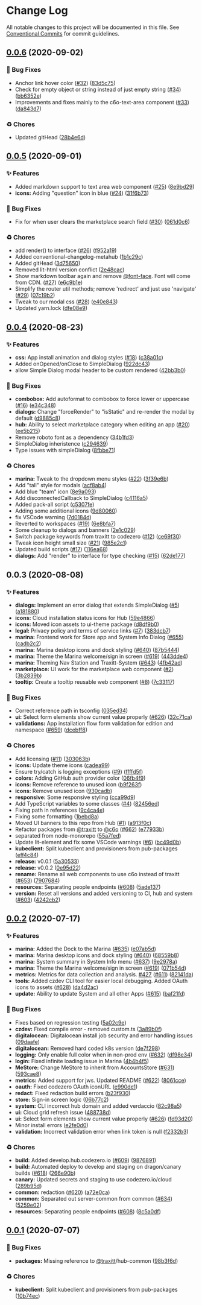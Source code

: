 # Change Log

All notable changes to this project will be documented in this file.
See [Conventional Commits](https://conventionalcommits.org) for commit guidelines.

## [0.0.6](https://github.com/c6o/node-monorepo/compare/v0.0.5...v0.0.6) (2020-09-02)


### 🐛 Bug Fixes

* Anchor link hover color ([#32](https://github.com/c6o/node-monorepo/issues/32)) ([83d5c75](https://github.com/c6o/node-monorepo/commit/83d5c757a32e69e08523d844cd58255629c93bc8))
* Check for empty object or string instead of just empty string ([#34](https://github.com/c6o/node-monorepo/issues/34)) ([bb6352e](https://github.com/c6o/node-monorepo/commit/bb6352e9a9485b6b091ac76631f7e8b5f28429de))
* Improvements and fixes mainly to the c6o-text-area component ([#33](https://github.com/c6o/node-monorepo/issues/33)) ([da843d7](https://github.com/c6o/node-monorepo/commit/da843d7b0a879584029e74b7660fbfc8ac8afab5))


### ♻️ Chores

* Updated gitHead ([28b4e6d](https://github.com/c6o/node-monorepo/commit/28b4e6d8af244e7b5e0b42f82cfbd57e41b8fd41))





## [0.0.5](https://github.com/c6o/node-monorepo/compare/v0.0.4...v0.0.5) (2020-09-01)


### ✨ Features

* Added markdown support to text area web component ([#25](https://github.com/c6o/node-monorepo/issues/25)) ([8e9bd29](https://github.com/c6o/node-monorepo/commit/8e9bd29907b9dc2f0984f6283d5c584b5f0ef9fe))
* **icons:** Adding "question" icon in blue ([#24](https://github.com/c6o/node-monorepo/issues/24)) ([31f6b73](https://github.com/c6o/node-monorepo/commit/31f6b73f50135e9de668a14415ec8da25578b8c7))


### 🐛 Bug Fixes

* Fix for when user clears the marketplace search field ([#30](https://github.com/c6o/node-monorepo/issues/30)) ([061d0c6](https://github.com/c6o/node-monorepo/commit/061d0c65c445e51efd88f4ddd1dac58a688dbeae))


### ♻️ Chores

* add render() to interface ([#26](https://github.com/c6o/node-monorepo/issues/26)) ([f952a19](https://github.com/c6o/node-monorepo/commit/f952a19a56b97d01f1cf151f70e1979657974961))
* Added conventional-changelog-metahub ([1b1c29c](https://github.com/c6o/node-monorepo/commit/1b1c29cbbd207108cde5c902e29156feed28207c))
* Added gitHead ([3d75650](https://github.com/c6o/node-monorepo/commit/3d756507668d11511bd3cefffaefd30283a5ae08))
* Removed lit-html version conflict ([2e48cac](https://github.com/c6o/node-monorepo/commit/2e48cac22cd0c8ca315e54858c4033b9311ab1a4))
* Show markdown toolbar again and remove [@font-face](https://github.com/font-face). Font will come from CDN. ([#27](https://github.com/c6o/node-monorepo/issues/27)) ([e6c9b1e](https://github.com/c6o/node-monorepo/commit/e6c9b1e21d08a8cbb0690933845f8830c5a884ef))
* Simplify the router util methods; remove 'redirect' and just use 'navigate' ([#29](https://github.com/c6o/node-monorepo/issues/29)) ([07c19b2](https://github.com/c6o/node-monorepo/commit/07c19b22a63d369163d86aeb539e5a64039551d8))
* Tweak to our modal css ([#28](https://github.com/c6o/node-monorepo/issues/28)) ([e40e843](https://github.com/c6o/node-monorepo/commit/e40e843d11ed82883d6aa28a91154c5ba5270b70))
* Updated yarn.lock ([dfe08e9](https://github.com/c6o/node-monorepo/commit/dfe08e97f932490007cca214c5ca61505b7aae07))





## [0.0.4](https://github.com/c6o/node-monorepo/compare/v0.0.3...v0.0.4) (2020-08-23)


### ✨ Features

* **css:** App install animation and dialog styles ([#18](https://github.com/c6o/node-monorepo/issues/18)) ([c38a01c](https://github.com/c6o/node-monorepo/commit/c38a01c695d02460f4e0265691f2f426385f3f26))
* Added onOpened/onClose to SimpleDialog ([922dc43](https://github.com/c6o/node-monorepo/commit/922dc43193e1374c4c79f636749a5319bb85a425))
* allow Simple Dialog modal header to be custom rendered ([42bb3b0](https://github.com/c6o/node-monorepo/commit/42bb3b006cab35faf54f4ab951d4b13ac1335a39))


### 🐛 Bug Fixes

* **combobox:** Add autoformat to combobox to force lower or uppercase ([#16](https://github.com/c6o/node-monorepo/issues/16)) ([e34c348](https://github.com/c6o/node-monorepo/commit/e34c34811a3a275302aa8ae84a258d3151d508d2))
* **dialogs:** Change "forceRender" to "isStatic" and re-render the modal by default ([d9885c8](https://github.com/c6o/node-monorepo/commit/d9885c8f117d1e8fe2c5950b48bfe631aaed8ce9))
* **hub:** Ability to select marketplace category when editing an app ([#20](https://github.com/c6o/node-monorepo/issues/20)) ([ee5b215](https://github.com/c6o/node-monorepo/commit/ee5b215ca357d80c6db20b5f324f15bb4028da01))
* Remove roboto font as a dependency ([34b1fd3](https://github.com/c6o/node-monorepo/commit/34b1fd37938a44a603072661e3660d3c4fb1a7f0))
* SimpleDialog inheristence ([c294639](https://github.com/c6o/node-monorepo/commit/c294639d50fb075f2271c96783413682951dc0e5))
* Type issues with simpleDialog ([8fbbe71](https://github.com/c6o/node-monorepo/commit/8fbbe718607a78ed8ec4d25f3333e0269b77c072))


### ♻️ Chores

* **marina:** Tweak to the dropdown menu styles ([#22](https://github.com/c6o/node-monorepo/issues/22)) ([3f39e6b](https://github.com/c6o/node-monorepo/commit/3f39e6b1e09b8ebf079061c59a8b8afaceabe678))
* Add "tall" style for modals ([acf8ab4](https://github.com/c6o/node-monorepo/commit/acf8ab48ac646d214d065f1f6379fe1b48c2ee05))
* Add blue "team" icon ([8e9a093](https://github.com/c6o/node-monorepo/commit/8e9a0934d1224a45c7fba66d3360a7edc4b07122))
* Add disconnectedCallback to SimpleDialog ([c4116a5](https://github.com/c6o/node-monorepo/commit/c4116a5a856e85feaa0758c2b2089c20841460b4))
* Added pack-all script ([c5307fe](https://github.com/c6o/node-monorepo/commit/c5307fe1ad4dbf14031170099a7d4f4c11d6fda7))
* Adding some additional icons ([9d80060](https://github.com/c6o/node-monorepo/commit/9d80060e3a7a4b8912da01754489a8a3926e2656))
* fix VSCode warning ([7d0184d](https://github.com/c6o/node-monorepo/commit/7d0184d12fdcaf1e7cacff08934a35534e7c7213))
* Reverted to workspaces ([#19](https://github.com/c6o/node-monorepo/issues/19)) ([6e8bfa7](https://github.com/c6o/node-monorepo/commit/6e8bfa7db7510dbb5d7b58fd7e45926b46836651))
* Some cleanup to dialogs and banners ([2e1c029](https://github.com/c6o/node-monorepo/commit/2e1c029f135dd2724f2ca82f7b17d6b61e3e8a22))
* Switch package keywords from traxitt to codezero ([#12](https://github.com/c6o/node-monorepo/issues/12)) ([ce69f30](https://github.com/c6o/node-monorepo/commit/ce69f30ec9a741460dadb8610840e8f35a89df29))
* Tweak icon height small size ([#21](https://github.com/c6o/node-monorepo/issues/21)) ([985e2c1](https://github.com/c6o/node-monorepo/commit/985e2c1c02d2d38fb428d89c0e97cca251d97108))
* Updated build scripts ([#17](https://github.com/c6o/node-monorepo/issues/17)) ([116ea68](https://github.com/c6o/node-monorepo/commit/116ea687c13fa706f5ea0f98ad5f15b45053a038))
* **dialogs:** Add "render" to interface for type checking ([#15](https://github.com/c6o/node-monorepo/issues/15)) ([62de177](https://github.com/c6o/node-monorepo/commit/62de177379e2bc1608a79b678c50ba3cef5e6eab))





## 0.0.3 (2020-08-08)


### ✨ Features

* **dialogs:** Implement an error dialog that extends SimpleDialog ([#5](https://github.com/c6o/node-monorepo/issues/5)) ([a181880](https://github.com/c6o/node-monorepo/commit/a1818806331732004fa8a61de0e821170638d0f1))
* **icons:** Cloud installation status icons for Hub ([59e4866](https://github.com/c6o/node-monorepo/commit/59e4866181781c3acfae72d3475ca1eb887bda53))
* **icons:** Moved icon assets to ui-theme package ([d8df9b0](https://github.com/c6o/node-monorepo/commit/d8df9b0bd9e0337cc820b5fab9a368ccdb6f53e8))
* **legal:** Privacy policy and terms of service links ([#7](https://github.com/c6o/node-monorepo/issues/7)) ([383dcb7](https://github.com/c6o/node-monorepo/commit/383dcb7c03f719d733acb2277740abb8a47483c6))
* **marina:** Frontend work for Store app and System Info Dialog ([#655](https://github.com/c6o/node-monorepo/issues/655)) ([cadb2c2](https://github.com/c6o/node-monorepo/commit/cadb2c27c655d252c000f4a18ce438deed9e2877))
* **marina:** Marina desktop icons and dock styling ([#640](https://github.com/c6o/node-monorepo/issues/640)) ([87b5444](https://github.com/c6o/node-monorepo/commit/87b5444da1fa8a34508125e81210d3fa44ece23b))
* **marina:** Theme the Marina welcome/sign in screen ([#619](https://github.com/c6o/node-monorepo/issues/619)) ([443dde4](https://github.com/c6o/node-monorepo/commit/443dde4e07bd226c3c213c99dbe18c402af49f4d))
* **marina:** Theming Nav Station and Traxitt-System ([#643](https://github.com/c6o/node-monorepo/issues/643)) ([4fb42ad](https://github.com/c6o/node-monorepo/commit/4fb42ad4f8d3a3f45e38375dca7e3ec03624b79f))
* **marketplace:** UI work for the marketplace web component ([#2](https://github.com/c6o/node-monorepo/issues/2)) ([3b2839b](https://github.com/c6o/node-monorepo/commit/3b2839b45dc4d0daec6f573da7e6597bf1ca5dc1))
* **tooltip:** Create a tooltip reusable web component ([#8](https://github.com/c6o/node-monorepo/issues/8)) ([7c33117](https://github.com/c6o/node-monorepo/commit/7c3311771823490b8605c52b7ba4a6c97776bc9d))


### 🐛 Bug Fixes

* Correct reference path in tsconfig ([035ed34](https://github.com/c6o/node-monorepo/commit/035ed34322a4eb19c61135239d1c61ac7b854a30))
* **ui:** Select form elements show current value properly ([#626](https://github.com/c6o/node-monorepo/issues/626)) ([32c71ca](https://github.com/c6o/node-monorepo/commit/32c71caa31bc2d1027c745a22edac6e69553396f))
* **validations:** App installation flow form validation for edition and namespace ([#659](https://github.com/c6o/node-monorepo/issues/659)) ([dcebff8](https://github.com/c6o/node-monorepo/commit/dcebff88cbb5e139dad0c560b70d46f3074952f1))


### ♻️ Chores

* Add licensing ([#11](https://github.com/c6o/node-monorepo/issues/11)) ([303063b](https://github.com/c6o/node-monorepo/commit/303063b1db1e77678d383c9e6a54a6319d9eb83d))
* **icons:** Update theme icons ([cadea99](https://github.com/c6o/node-monorepo/commit/cadea99ca7cb36c0f36bb4b0b47e85235aa5c058))
* Ensure try/catch is logging exceptions ([#9](https://github.com/c6o/node-monorepo/issues/9)) ([ffffd5f](https://github.com/c6o/node-monorepo/commit/ffffd5f1c70c19ec40887a8d695464ff12100d0c))
* **colors:** Adding GitHub auth provider color ([06fb4f9](https://github.com/c6o/node-monorepo/commit/06fb4f951d36b7ad1cd33903e36d73652e0b073f))
* **icons:** Remove reference to unused icon ([b9f263f](https://github.com/c6o/node-monorepo/commit/b9f263f633839f5bab9b7c114e6632acc03d276b))
* **icons:** Remove unused icon ([930cadb](https://github.com/c6o/node-monorepo/commit/930cadb9822c8a1f6ba12c9f8ce42d2d14745063))
* **responsive:** Some responsive styling ([cca99d9](https://github.com/c6o/node-monorepo/commit/cca99d9f6ce6fe293f4442dc34ffb46ae7bad643))
* Add TypeScript variables to some classes ([#4](https://github.com/c6o/node-monorepo/issues/4)) ([82456ed](https://github.com/c6o/node-monorepo/commit/82456ed7f620d8e7b2fc479d521d5c2996ea64cc))
* Fixing path in references ([9c4ca4e](https://github.com/c6o/node-monorepo/commit/9c4ca4ed0fac74f9af547e1b5074a5bf789083de))
* Fixing some formatting ([1bebd8a](https://github.com/c6o/node-monorepo/commit/1bebd8aee2eddbc7e43907e686fea870c55301ed))
* Moved UI banners to this repo from Hub ([#1](https://github.com/c6o/node-monorepo/issues/1)) ([a913f0c](https://github.com/c6o/node-monorepo/commit/a913f0c4334a85851d3742caa328b64067be1247))
* Refactor packages from [@traxitt](https://github.com/traxitt) to [@c6o](https://github.com/c6o) ([#662](https://github.com/c6o/node-monorepo/issues/662)) ([e77933b](https://github.com/c6o/node-monorepo/commit/e77933b1439085da84f8dc4d5f2933ca2ba8713f))
* separated from node-monorepo ([55a7fed](https://github.com/c6o/node-monorepo/commit/55a7fedf5f634c20098f7d4cf089688065c95f59))
* Update lit-element and fix some VSCode warnings ([#6](https://github.com/c6o/node-monorepo/issues/6)) ([bc49d0b](https://github.com/c6o/node-monorepo/commit/bc49d0bbdd96484357b86f09bd074fd602369b11))
* **kubeclient:** Split kubeclient and provisioners from pub-packages ([eff4c84](https://github.com/c6o/node-monorepo/commit/eff4c84db4c7f9917df15a75b3518d0decb0172e))
* **release:** v0.0.1 ([5a30533](https://github.com/c6o/node-monorepo/commit/5a3053354fde4435bc254ab165bb5f237ccee9f6))
* **release:** v0.0.2 ([0e95d22](https://github.com/c6o/node-monorepo/commit/0e95d2241140de651761392a5a5618e717dc221a))
* **rename:** Rename all web components to use c6o instead of traxitt ([#653](https://github.com/c6o/node-monorepo/issues/653)) ([7907684](https://github.com/c6o/node-monorepo/commit/790768455c3502618a87b8f6296369de1825dd87))
* **resources:** Separating people endpoints ([#608](https://github.com/c6o/node-monorepo/issues/608)) ([5ade137](https://github.com/c6o/node-monorepo/commit/5ade1373427438dd87f71f217d1cbc45ad109dbd))
* **version:** Reset all versions and added versioning to CI, hub and system ([#603](https://github.com/c6o/node-monorepo/issues/603)) ([4242cb2](https://github.com/c6o/node-monorepo/commit/4242cb255e878eb7d6eb9dfddf1713f9e33bc65c))





## [0.0.2](https://github.com/traxitt/node-monorepo/compare/v0.0.1...v0.0.2) (2020-07-17)


### ✨ Features

* **marina:** Added the Dock to the Marina ([#635](https://github.com/traxitt/node-monorepo/issues/635)) ([e07ab5d](https://github.com/traxitt/node-monorepo/commit/e07ab5d98a347a2160f780b0f7bf399d7c6624dd))
* **marina:** Marina desktop icons and dock styling ([#640](https://github.com/traxitt/node-monorepo/issues/640)) ([68559b8](https://github.com/traxitt/node-monorepo/commit/68559b8dc833781f7c78d458af0a376029f8de0c))
* **marina:** System summary in System Info menu ([#637](https://github.com/traxitt/node-monorepo/issues/637)) ([9e2978a](https://github.com/traxitt/node-monorepo/commit/9e2978a19b82eec3513adf10e1e53779b876ebb1))
* **marina:** Theme the Marina welcome/sign in screen ([#619](https://github.com/traxitt/node-monorepo/issues/619)) ([071b54d](https://github.com/traxitt/node-monorepo/commit/071b54d730cb671c7be2669cf829d87d4e669fde))
* **metrics:** Metrics for data collection and analysis. [#427](https://github.com/traxitt/node-monorepo/issues/427) ([#611](https://github.com/traxitt/node-monorepo/issues/611)) ([82141da](https://github.com/traxitt/node-monorepo/commit/82141da4c89e16dfaf4f6278779b922db1150fc8))
* **tools:** Added czdev CLI tool for easier local debugging. Added OAuth icons to assets ([#628](https://github.com/traxitt/node-monorepo/issues/628)) ([da4d2ac](https://github.com/traxitt/node-monorepo/commit/da4d2ac2fb8f0c46565f0cffd263a5fe5421008b))
* **update:** Ability to update System and all other Apps ([#615](https://github.com/traxitt/node-monorepo/issues/615)) ([baf21fd](https://github.com/traxitt/node-monorepo/commit/baf21fdeb45c64b919cb052a1bdd8e242cdac117))


### 🐛 Bug Fixes

* Fixes based on regression testing ([5a02c9e](https://github.com/traxitt/node-monorepo/commit/5a02c9ec216b0fe8a73d8d51883e9caa45be3854))
* **czdev:** Fixed compile error - removed custom.ts ([3a89b0f](https://github.com/traxitt/node-monorepo/commit/3a89b0f4a650799e34498d21ccfe3b9e724bf6a6))
* **digitalocean:** Digitalocean install job security and error handling issues ([09daafe](https://github.com/traxitt/node-monorepo/commit/09daafeb3fcc68d2dec2073b7bcb0751d5cc2113))
* **digitalocean:** Removed hard coded k8s version ([de7f298](https://github.com/traxitt/node-monorepo/commit/de7f298d12f0a2d69f48166ba993b88593a96418))
* **logging:** Only enable full color when in non-prod env ([#632](https://github.com/traxitt/node-monorepo/issues/632)) ([df98e34](https://github.com/traxitt/node-monorepo/commit/df98e341254aa32843cc69c4254f4823a6a38a2a))
* **login:** Fixed infinite loading issue in Marina ([4b4b4f5](https://github.com/traxitt/node-monorepo/commit/4b4b4f55b63f452d921639ed6cd3c0d904e6bc93))
* **MeStore:** Change MeStore to inherit from AccountsStore ([#631](https://github.com/traxitt/node-monorepo/issues/631)) ([593cae8](https://github.com/traxitt/node-monorepo/commit/593cae844255145d1524556e63b714b4cbd7842f))
* **metrics:** Added support for jws. Updated README ([#622](https://github.com/traxitt/node-monorepo/issues/622)) ([8061cce](https://github.com/traxitt/node-monorepo/commit/8061ccebdec696834b28cfdef437bf6bbf6926f4))
* **oauth:** Fixed codezero OAuth iconURL ([e990de1](https://github.com/traxitt/node-monorepo/commit/e990de1c05db8775c03cce997e64782dac37224b))
* **redact:** Fixed redaction build errors ([b23f930](https://github.com/traxitt/node-monorepo/commit/b23f930546f935cbc46818e6c434e01b54c80ca9))
* **store:** Sign-in screen logic ([06b77c2](https://github.com/traxitt/node-monorepo/commit/06b77c2a5f73d24426cae653e22db492fb1243c4))
* **system:** CLI incorrect hub domain and added verdaccio ([82c98a5](https://github.com/traxitt/node-monorepo/commit/82c98a56f29c40d27c6efe3ccad034f9d153cb77))
* **ui:** Cloud grid refresh issue ([488738d](https://github.com/traxitt/node-monorepo/commit/488738d2eaa8acb4893bbf881e913d385919ea4d))
* **ui:** Select form elements show current value properly ([#626](https://github.com/traxitt/node-monorepo/issues/626)) ([fd93d20](https://github.com/traxitt/node-monorepo/commit/fd93d20d3ac9a7f89a67c4c961eba144e25a3290))
* Minor install errors ([e2fe0d0](https://github.com/traxitt/node-monorepo/commit/e2fe0d08b04b811034555b2d1be9f9fc0950a889))
* **validation:** Incorrect validation error when link token is null ([f2332b3](https://github.com/traxitt/node-monorepo/commit/f2332b351ef690692c5f1869f2e44a8d01d2d75e))


### ♻️ Chores

* **build:** Added develop.hub.codezero.io ([#609](https://github.com/traxitt/node-monorepo/issues/609)) ([9876891](https://github.com/traxitt/node-monorepo/commit/987689157052b0e50581aaea35fe9b3fc6b0bf46))
* **build:** Automated deploy to develop and staging on dragon/canary builds ([#618](https://github.com/traxitt/node-monorepo/issues/618)) ([266e90b](https://github.com/traxitt/node-monorepo/commit/266e90bd1edf300f6d56e068de8afd263163a92f))
* **canary:** Updated secrets and staging to use codezero.io/cloud ([289b95d](https://github.com/traxitt/node-monorepo/commit/289b95d7c59c0539aaba2717bc4cbf2d117119bd))
* **common:** redaction ([#620](https://github.com/traxitt/node-monorepo/issues/620)) ([a72e0ca](https://github.com/traxitt/node-monorepo/commit/a72e0ca835a8d5f1b15e5b9a000373eda7009f29))
* **common:** Separated out server-common from common ([#634](https://github.com/traxitt/node-monorepo/issues/634)) ([5259e02](https://github.com/traxitt/node-monorepo/commit/5259e02b88657179255ea37bc8164f5a2f46d440))
* **resources:** Separating people endpoints ([#608](https://github.com/traxitt/node-monorepo/issues/608)) ([8c5a0df](https://github.com/traxitt/node-monorepo/commit/8c5a0df05131d30057a78afce8ac529f298757ad))





## [0.0.1](https://github.com/traxitt/node-monorepo/compare/v0.0.0...v0.0.1) (2020-07-07)


### 🐛 Bug Fixes

* **packages:** Missing reference to [@traxitt](https://github.com/traxitt)/hub-common ([98b3f6d](https://github.com/traxitt/node-monorepo/commit/98b3f6d538baa3baf95668049a3d6100ad83686d))


### ♻️ Chores

* **kubeclient:** Split kubeclient and provisioners from pub-packages ([10b74ec](https://github.com/traxitt/node-monorepo/commit/10b74ecfa93365fdb7b6e880642d4477b19ecee9))
